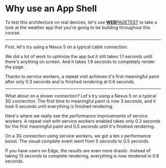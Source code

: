 # Why use an App Shell

To test this architecture on real devices, let's use [**WEB**PAGETEST](www.webpagetest.org) to take a look at the weather app that you're going to be building throughout this course.

---

First, let's try using a Nexus 5 on a typical cable connection.

We did a lot of work to optimize the app but it still takes 1.1 seconds until there's anything on screen. And it takes 1.9 seconds to completely render the page.

Thanks to service workers, a repeat visit achieves it's first meaningful paint after only 0.3 seconds and is finished rendering at 0.6 seconds.

---

What about on a slower connection? Let's try using a Nexus 5 on a typical 3G connection. The first time to meaningful paint is now 3 seconds, and it took 5 seconds until everything is finished rendering.

Here's where we really see the performance improvements of service workers. A repeat visit with service workers enabled takes only 0.3 seconds for the first meaningful paint and 0.5 seconds until it's finished rendering.

On a 3G connection using service workers, we got a ten x performance boost. The visual complete event went from 5 seconds to 0.5 seconds.

If you have users on Edge, the results are even more drastic. Instead of taking 13 seconds to complete rendering, everything is now rendered in 0.8 seconds.
